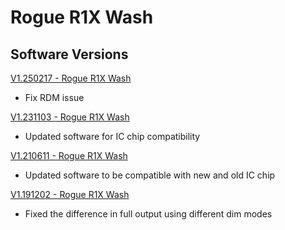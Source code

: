 # Rogue R1X Wash

## Software Versions

[V1.250217 - Rogue R1X Wash](https://github.com/Chauvet-Pro/ROGUER1XWASH/blob/f41b47589c76b9fb2853778123e2bfabb584b09d/firmware/V1.250217.zip)
- Fix RDM issue

[V1.231103 - Rogue R1X Wash](https://github.com/Chauvet-Pro/ROGUER1XWASH/blob/24f2c591d27f2342aae53604d2e7c7e9abd7f50b/firmware/V1.231103.zip)
- Updated software for IC chip compatibility

[V1.210611 - Rogue R1X Wash](https://github.com/Chauvet-Pro/ROGUER1XWASH/blob/24f2c591d27f2342aae53604d2e7c7e9abd7f50b/firmware/V1.210611.zip)
- Updated software to be compatible with new and old IC chip

[V1.191202 - Rogue R1X Wash](https://github.com/Chauvet-Pro/ROGUER1XWASH/blob/24f2c591d27f2342aae53604d2e7c7e9abd7f50b/firmware/V1.191202.zip)
- Fixed the difference in full output using different dim modes
